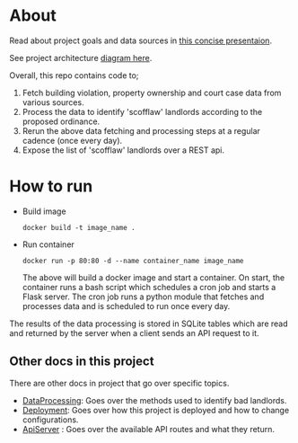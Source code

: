 # About

Read about project goals and data sources in [this concise presentaion](https://docs.google.com/presentation/d/1KNGK72Dig-N882HKt90cVlukRAtAu-UxNVEodczT12w/edit?usp=sharing).

See project architecture [diagram here](https://www.figma.com/board/DLYAxLJqEGdjqHhQ4bwXLX/BadLandlords-Automated-Data-Pipeline?node-id=0-1&t=FKSWBu0LLGtjnAUu-1).

Overall, this repo contains code to;

1. Fetch building violation, property ownership and court case data from various sources.
2. Process the data to identify 'scofflaw' landlords according to the proposed ordinance.
3. Rerun the above data fetching and processing steps at a regular cadence (once every day).
4. Expose the list of 'scofflaw' landlords over a REST api.

# How to run

- Build image
  ```
  docker build -t image_name .
  ```
- Run container
  ```
  docker run -p 80:80 -d --name container_name image_name
  ```
  The above will build a docker image and start a container. On start, the container runs a bash script which schedules a cron job and starts a Flask server. The cron job runs a python module that fetches and processes data and is scheduled to run once every day.

The results of the data processing is stored in SQLite tables which are read and returned by the server when a client sends an API request to it.

## Other docs in this project

There are other docs in project that go over specific topics.

- [DataProcessing](DataProcessing.md): Goes over the methods used to identify bad landlords.
- [Deployment](Deployment.md): Goes over how this project is deployed and how to change configurations.
- [ApiServer](src/api-server/ApiServer.md) : Goes over the available API routes and what they return.
